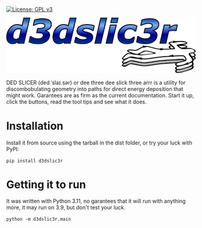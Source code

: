 [![License: GPL v3](https://img.shields.io/badge/License-GPL%20v3-blue.svg)](http://www.gnu.org/licenses/gpl-3.0) 

<span>![<span>Logo</span>](assets/Logo.png)</span> 

DED SLICER (ded ˈslaɪ.sər) or dee three dee slick three arrr is a utility for discombobulating geometry into paths for direct energy deposition that might work. Garantees are as firm as the current documentation. Start it up, click the buttons, read the tool tips and see what it does.

# Installation
Install it from source using the tarball in the dist folder, or try your luck with PyPI:

~~~
pip install d3dslic3r
~~~

# Getting it to run

It was written with Python 3.11, no garantees that it will run with anything more, it may run on 3.9, but don't test your luck.
~~~
python -m d3dslic3r.main
~~~